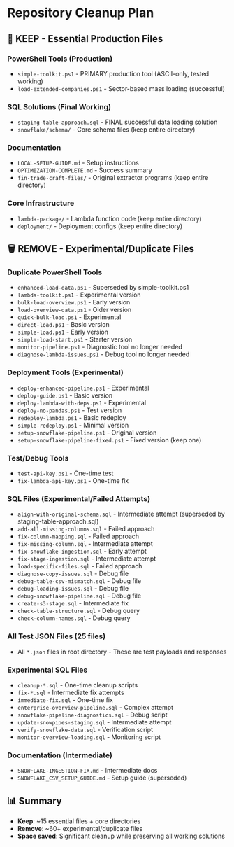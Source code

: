 # Repository Cleanup Plan

## 📁 **KEEP - Essential Production Files**

### PowerShell Tools (Production)
- `simple-toolkit.ps1` - PRIMARY production tool (ASCII-only, tested working)
- `load-extended-companies.ps1` - Sector-based mass loading (successful)

### SQL Solutions (Final Working)
- `staging-table-approach.sql` - FINAL successful data loading solution
- `snowflake/schema/` - Core schema files (keep entire directory)

### Documentation
- `LOCAL-SETUP-GUIDE.md` - Setup instructions
- `OPTIMIZATION-COMPLETE.md` - Success summary
- `fin-trade-craft-files/` - Original extractor programs (keep entire directory)

### Core Infrastructure
- `lambda-package/` - Lambda function code (keep entire directory)
- `deployment/` - Deployment configs (keep entire directory)

## 🗑️ **REMOVE - Experimental/Duplicate Files**

### Duplicate PowerShell Tools
- `enhanced-load-data.ps1` - Superseded by simple-toolkit.ps1
- `lambda-toolkit.ps1` - Experimental version
- `bulk-load-overview.ps1` - Early version
- `load-overview-data.ps1` - Older version
- `quick-bulk-load.ps1` - Experimental
- `direct-load.ps1` - Basic version
- `simple-load.ps1` - Early version
- `simple-load-start.ps1` - Starter version
- `monitor-pipeline.ps1` - Diagnostic tool no longer needed
- `diagnose-lambda-issues.ps1` - Debug tool no longer needed

### Deployment Tools (Experimental)
- `deploy-enhanced-pipeline.ps1` - Experimental
- `deploy-guide.ps1` - Basic version
- `deploy-lambda-with-deps.ps1` - Experimental
- `deploy-no-pandas.ps1` - Test version
- `redeploy-lambda.ps1` - Basic redeploy
- `simple-redeploy.ps1` - Minimal version
- `setup-snowflake-pipeline.ps1` - Original version
- `setup-snowflake-pipeline-fixed.ps1` - Fixed version (keep one)

### Test/Debug Tools
- `test-api-key.ps1` - One-time test
- `fix-lambda-api-key.ps1` - One-time fix

### SQL Files (Experimental/Failed Attempts)
- `align-with-original-schema.sql` - Intermediate attempt (superseded by staging-table-approach.sql)
- `add-all-missing-columns.sql` - Failed approach
- `fix-column-mapping.sql` - Failed approach
- `fix-missing-column.sql` - Intermediate attempt
- `fix-snowflake-ingestion.sql` - Early attempt
- `fix-stage-ingestion.sql` - Intermediate attempt
- `load-specific-files.sql` - Failed approach
- `diagnose-copy-issues.sql` - Debug file
- `debug-table-csv-mismatch.sql` - Debug file
- `debug-loading-issues.sql` - Debug file
- `debug-snowflake-pipeline.sql` - Debug file
- `create-s3-stage.sql` - Intermediate fix
- `check-table-structure.sql` - Debug query
- `check-column-names.sql` - Debug query

### All Test JSON Files (25 files)
- All `*.json` files in root directory - These are test payloads and responses

### Experimental SQL Files
- `cleanup-*.sql` - One-time cleanup scripts
- `fix-*.sql` - Intermediate fix attempts
- `immediate-fix.sql` - One-time fix
- `enterprise-overview-pipeline.sql` - Complex attempt
- `snowflake-pipeline-diagnostics.sql` - Debug script
- `update-snowpipes-staging.sql` - Intermediate attempt
- `verify-snowflake-data.sql` - Verification script
- `monitor-overview-loading.sql` - Monitoring script

### Documentation (Intermediate)
- `SNOWFLAKE-INGESTION-FIX.md` - Intermediate docs
- `SNOWFLAKE_CSV_SETUP_GUIDE.md` - Setup guide (superseded)

## 📊 **Summary**
- **Keep**: ~15 essential files + core directories
- **Remove**: ~60+ experimental/duplicate files
- **Space saved**: Significant cleanup while preserving all working solutions